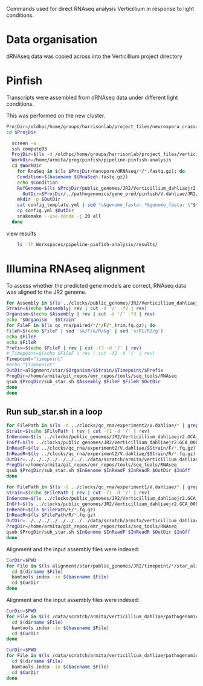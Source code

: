 Commands used for direct RNAseq analysis Verticillium in response to light conditions.

# Data organisation

dRNAseq data was copied across into the Verticillium project directory
<!--
```bash
ls /oldhpc/home/groups/harrisonlab/project_files/neurospora_crassa/qc_direct_rna
```

Data labelled as 'A' or 'B' was from the same run but the gridion had been restarted. These files were combined:

```bash
  ProjDir=$(ls -d /oldhpc/home/groups/harrisonlab/project_files/neurospora_crassa)
	for RnaSeq in $(ls $ProjDir/qc_direct_rna/*_trim.fastq.gz); do
    Condition=$(basename ${RnaSeq%_trim.fastq.gz})
    Condition=$(echo $Condition | sed "s/.$//g")
    echo $Condition
    OutDir=$ProjDir/qc_rna/minion/dRNAseq/$Condition
    mkdir -p $OutDir
    cat $RnaSeq >> $OutDir/${Condition}_trim_appended.fastq.gz
  done
``` -->


# Pinfish

Transcripts were assembled from dRNAseq data under different light conditions.

This was performed on the new cluster.

```bash
ProjDir=/oldhpc/home/groups/harrisonlab/project_files/neurospora_crassa
cd $ProjDir
```

```bash
  screen -a
  ssh compute03
  ProjDir=$(ls -d /oldhpc/home/groups/harrisonlab/project_files/verticillium_dahliae/clocks)
  WorkDir=/home/armita/prog/pinfish/pipeline-pinfish-analysis
  cd $WorkDir
	for RnaSeq in $(ls $ProjDir/nanopore/dRNAseq/*/*.fastq.gz); do
    Condition=$(basename ${RnaSeq%.fastq.gz})
    echo $Condition
  	RefGenome=$(ls $ProjDir/public_genomes/JR2/Verticillium_dahliaejr2.GCA_000400815.2.dna.toplevel.fa)
	  OutDir=$ProjDir/../pathogenomics/gene_pred/pinfish/V.dahliae/JR2/$Condition
    mkdir -p $OutDir
  	cat config_template.yml | sed "s&genome_fasta:.*&genome_fasta: \"${RefGenome}\"&g" | sed "s&reads_fastq:.*&reads_fastq: \"${RnaSeq}\"&g" | sed "s&workdir_top:.*&workdir_top: \"$OutDir\"&g" > config.yml
    cp config.yml $OutDir
  	snakemake --use-conda -j 20 all
  done
```

 view results
```bash
	ls -lh Workspaces/pipeline-pinfish-analysis/results/
```


# Illumina RNAseq alignment

To assess whether the predicted gene models are correct, RNAseq data was aligned to the JR2 genome.


```bash
for Assembly in $(ls ../clocks/public_genomes/JR2/Verticillium_dahliaejr2.GCA_000400815.2.dna.toplevel.fa); do
Strain=$(echo $Assembly| rev | cut -d '/' -f2 | rev)
Organism=$(echo $Assembly | rev | cut -d '/' -f3 | rev)
echo "$Organism - $Strain"
for FileF in $(ls qc_rna/paired/*/*/F/*_trim.fq.gz); do
FileR=$(echo $FileF | sed 's&/F/&/R/&g' | sed 's/R1/R2/g')
echo $FileF
echo $FileR
Prefix=$(echo $FileF | rev | cut -f3 -d '/' | rev)
# Timepoint=$(echo $FileF | rev | cut -f2 -d '/' | rev)
Timepoint="timepoint"
#echo "$Timepoint"
OutDir=alignment/star/$Organism/$Strain/$Timepoint/$Prefix
ProgDir=/home/armita/git_repos/emr_repos/tools/seq_tools/RNAseq
qsub $ProgDir/sub_star.sh $Assembly $FileF $FileR $OutDir
done
done
```

## Run sub_star.sh in a loop

```bash
for FilePath in $(ls -d ../clocks/qc_rna/experiment2/V.dahliae/* | grep 'rep1' | tail -n+2); do
Strain=$(echo $FilePath | rev | cut -f1 -d '/' | rev)
InGenome=$(ls ../clocks/public_genomes/JR2/Verticillium_dahliaejr2.GCA_000400815.2.dna.toplevel.fa)
InGff=$(ls ../clocks/public_genomes/JR2/Verticillium_dahliaejr2.GCA_000400815.2.33.gff3)
InReadF=$(ls ../clocks/qc_rna/experiment2/V.dahliae/$Strain/F/*.fq.gz)
InReadR=$(ls ../clocks/qc_rna/experiment2/V.dahliae/$Strain/R/*.fq.gz)
OutDir=../../../../../../../../data/scratch/armita/verticillium_dahliae/pathogenomics/alignment/STAR/experiment2/V.dahliae/$Strain/
ProgDir=/home/armita/git_repos/emr_repos/tools/seq_tools/RNAseq
qsub $ProgDir/sub_star.sh $InGenome $InReadF $InReadR $OutDir $InGff
done
```

```bash
for FilePath in $(ls -d ../clocks/qc_rna/experiment1/V.dahliae/* | grep 'rep1'); do
Strain=$(echo $FilePath | rev | cut -f1 -d '/' | rev)
InGenome=$(ls ../clocks/public_genomes/JR2/Verticillium_dahliaejr2.GCA_000400815.2.dna.toplevel.fa)
InGff=$(ls ../clocks/public_genomes/JR2/Verticillium_dahliaejr2.GCA_000400815.2.33.gff3)
InReadF=$(ls $FilePath/F/*.fq.gz)
InReadR=$(ls $FilePath/R/*.fq.gz)
OutDir=../../../../../../../../data/scratch/armita/verticillium_dahliae/pathogenomics/alignment/STAR/experiment1/V.dahliae/$Strain/
ProgDir=/home/armita/git_repos/emr_repos/tools/seq_tools/RNAseq
qsub $ProgDir/sub_star.sh $InGenome $InReadF $InReadR $OutDir $InGff
done
```

Alignment and the input assembly files were indexed:

```bash
CurDir=$PWD
for File in $(ls alignment/star/public_genomes/JR2/timepoint/*/star_aligment*.bam); do
  cd $(dirname $File)
  bamtools index -in $(basename $File)
  cd $CurDir
done
```

Alignment and the input assembly files were indexed:

```bash
CurDir=$PWD
for File in $(ls /data/scratch/armita/verticillium_dahliae/pathogenomics/alignment/STAR/experiment1/V.dahliae/*/*.bam); do
  cd $(dirname $File)
  bamtools index -in $(basename $File)
  cd $CurDir
done

CurDir=$PWD
for File in $(ls /data/scratch/armita/verticillium_dahliae/pathogenomics/alignment/STAR/experiment2/V.dahliae/*/*.bam); do
  cd $(dirname $File)
  bamtools index -in $(basename $File)
  cd $CurDir
done
```
